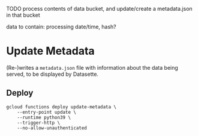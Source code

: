 TODO process contents of data bucket, and update/create a metadata.json in that bucket

data to contain: processing date/time, hash?

# Update Metadata

(Re-)writes a `metadata.json` file with information about the data being served, to be displayed by Datasette. 

## Deploy

```
gcloud functions deploy update-metadata \
    --entry-point update \
    --runtime python39 \
    --trigger-http \
    --no-allow-unauthenticated
```